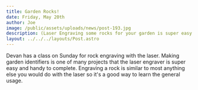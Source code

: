 ```yaml
---
title: Garden Rocks!
date: Friday, May 20th
author: Joe
image: /public/assets/uploads/news/post-193.jpg
description: (Laser Engraving some rocks for your garden is super easy!)
layout: ../../../layouts/Post.astro
---
```


Devan has a class on Sunday for rock engraving with the laser.  Making garden identifiers is one of many projects that the laser engraver is super easy and handy to complete.  Engraving a rock is similar to most anything else you would do with the laser so it's a good way to learn the general usage.
